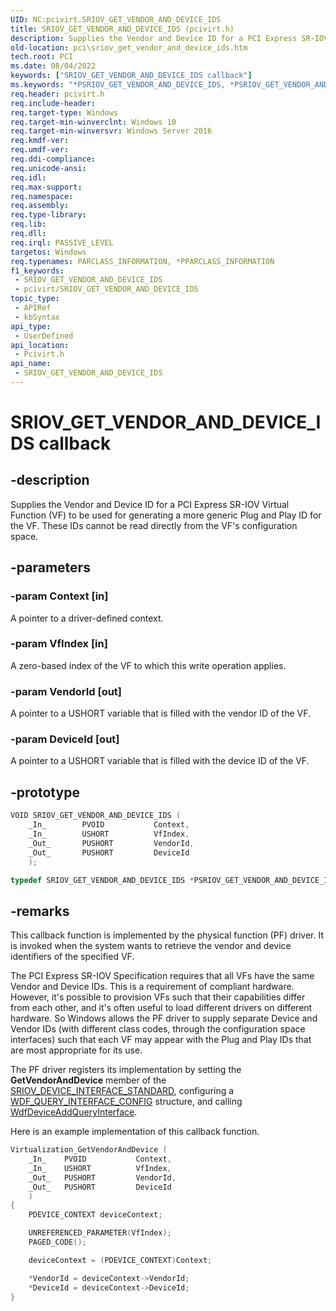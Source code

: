 ```yaml
---
UID: NC:pcivirt.SRIOV_GET_VENDOR_AND_DEVICE_IDS
title: SRIOV_GET_VENDOR_AND_DEVICE_IDS (pcivirt.h)
description: Supplies the Vendor and Device ID for a PCI Express SR-IOV Virtual Function (VF) to be used for generating a more generic Plug and Play ID for the VF. These IDs cannot be read directly from the VF's configuration space.
old-location: pci\sriov_get_vendor_and_device_ids.htm
tech.root: PCI
ms.date: 08/04/2022
keywords: ["SRIOV_GET_VENDOR_AND_DEVICE_IDS callback"]
ms.keywords: "*PSRIOV_GET_VENDOR_AND_DEVICE_IDS, *PSRIOV_GET_VENDOR_AND_DEVICE_IDS callback function pointer [Buses], PCI.sriov_get_vendor_and_device_ids, SRIOV_GET_VENDOR_AND_DEVICE_IDS, SriovGetVendorAndDeviceIds, SriovGetVendorAndDeviceIds callback function [Buses], pcivirt/SriovGetVendorAndDeviceIds"
req.header: pcivirt.h
req.include-header: 
req.target-type: Windows
req.target-min-winverclnt: Windows 10
req.target-min-winversvr: Windows Server 2016
req.kmdf-ver: 
req.umdf-ver: 
req.ddi-compliance: 
req.unicode-ansi: 
req.idl: 
req.max-support: 
req.namespace: 
req.assembly: 
req.type-library: 
req.lib: 
req.dll: 
req.irql: PASSIVE_LEVEL
targetos: Windows
req.typenames: PARCLASS_INFORMATION, *PPARCLASS_INFORMATION
f1_keywords:
 - SRIOV_GET_VENDOR_AND_DEVICE_IDS
 - pcivirt/SRIOV_GET_VENDOR_AND_DEVICE_IDS
topic_type:
 - APIRef
 - kbSyntax
api_type:
 - UserDefined
api_location:
 - Pcivirt.h
api_name:
 - SRIOV_GET_VENDOR_AND_DEVICE_IDS
---
```


# SRIOV_GET_VENDOR_AND_DEVICE_IDS callback

## -description

Supplies the Vendor and Device ID for a PCI Express SR-IOV Virtual Function (VF) to be used for generating a more generic Plug and Play ID for the VF.  These IDs cannot be read directly from the VF's configuration space.

## -parameters

### -param Context [in]

A pointer to a driver-defined context.

### -param VfIndex [in]

A zero-based index of the VF to which this write operation applies.

### -param VendorId [out]

A pointer to a USHORT variable that is filled with the vendor ID of the VF.

### -param DeviceId [out]

A pointer to a USHORT variable that is filled with the device ID of the VF.

## -prototype

```cpp
VOID SRIOV_GET_VENDOR_AND_DEVICE_IDS (
    _In_        PVOID           Context,
    _In_        USHORT          VfIndex,
    _Out_       PUSHORT         VendorId,
    _Out_       PUSHORT         DeviceId
    );

typedef SRIOV_GET_VENDOR_AND_DEVICE_IDS *PSRIOV_GET_VENDOR_AND_DEVICE_IDS;
```

## -remarks

This callback function is implemented by the physical function (PF) driver. It is invoked  when the system wants to retrieve the vendor and device identifiers of the specified VF.

The PCI Express SR-IOV Specification requires that all VFs have the same Vendor and Device IDs.  This is a requirement of compliant hardware.  However, it's possible to provision VFs such that their capabilities differ from each other, and it's often useful to load different drivers on different hardware.  So Windows allows the  PF driver to supply separate Device and Vendor IDs (with different class codes, through the configuration space interfaces) such that each VF may appear with the Plug and Play IDs that are most appropriate for its use.

The PF driver registers its implementation by setting the **GetVendorAndDevice** member of the [SRIOV_DEVICE_INTERFACE_STANDARD](/windows-hardware/drivers/ddi/pcivirt/ns-pcivirt-_sriov_device_interface_standard), configuring a [WDF_QUERY_INTERFACE_CONFIG](..\wdfqueryinterface\ns-wdfqueryinterface-_wdf_query_interface_config.md) structure, and calling [WdfDeviceAddQueryInterface](..\wdfqueryinterface\nf-wdfqueryinterface-wdfdeviceaddqueryinterface.md).

Here is an example implementation of this callback function.

``` cpp
Virtualization_GetVendorAndDevice (
    _In_    PVOID           Context,
    _In_    USHORT          VfIndex,
    _Out_   PUSHORT         VendorId,
    _Out_   PUSHORT         DeviceId
    )
{
    PDEVICE_CONTEXT deviceContext;

    UNREFERENCED_PARAMETER(VfIndex);
    PAGED_CODE();

    deviceContext = (PDEVICE_CONTEXT)Context;

    *VendorId = deviceContext->VendorId;
    *DeviceId = deviceContext->DeviceId;
}
```
